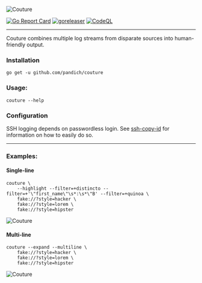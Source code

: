 ![Couture](docs/couture.png)

[![Go Report Card](http://goreportcard.com/badge/github.com/pandich/couture)](https://goreportcard.com/badge/github.com/pandich/couture)
[![goreleaser](http://github.com/pandich/couture/actions/workflows/goreleaser.yml/badge.svg)](https://github.com/pandich/couture/actions/workflows/goreleaser.yml)
[![CodeQL](https://github.com/pandich/couture/actions/workflows/codeql-analysis.yml/badge.svg)](https://github.com/pandich/couture/actions/workflows/codeql-analysis.yml)

---

Couture combines multiple log streams from disparate sources into human-friendly output.

### Installation
	
	go get -u github.com/pandich/couture	

### Usage:

	couture --help

### Configuration

SSH logging depends on passwordless login. See [ssh-copy-id](https://www.ssh.com/academy/ssh/copy-id) for information
on how to easily do so. 

[comment]: <> (TODO config doc)

---

### Examples:

#### Single-line

	couture \
		--highlight --filter=+distincto --filter=+'\"first_name\"\s*:\s*\"B' --filter=+quinoa \ 
		fake://?style=hacker \
		fake://?style=lorem \
		fake://?style=hipster

![Couture](docs/example-fake-single-line.gif)

#### Multi-line

	couture --expand --multiline \
		fake://?style=hacker \
		fake://?style=lorem \
		fake://?style=hipster

![Couture](docs/example-fake-multi-line.gif)
